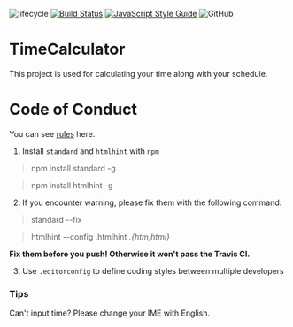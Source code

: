 ![lifecycle](https://img.shields.io/badge/lifecycle-Active-brightgreen.svg)
[![Build Status](https://travis-ci.org/Gabirel/TimeCalculator.svg?branch=master)](https://travis-ci.org/Gabirel/TimeCalculator)
[![JavaScript Style Guide](https://img.shields.io/badge/code_style-standard-brightgreen.svg)](https://standardjs.com)
![GitHub](https://img.shields.io/github/license/Gabirel/TimeCalculator.svg)

# TimeCalculator

This project is used for calculating your time along with your schedule.

# Code of Conduct

You can see [rules][standardjs-rule] here.

1. Install `standard` and `htmlhint` with `npm`

> npm install standard -g

> npm install htmlhint -g

2. If you encounter warning, please fix them with the following command:

> standard --fix

> htmlhint --config .htmlhint *.{htm,html}*

**Fix them before you push! Otherwise it won't pass the Travis CI.**

3. Use `.editorconfig` to define coding styles between multiple developers


### Tips

Can't input time? Please change your IME with English.

[standardjs-rule]: https://standardjs.com/rules.html
